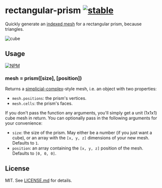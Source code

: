 # rectangular-prism [![stable](http://badges.github.io/stability-badges/dist/stable.svg)](http://github.com/badges/stability-badges)

Quickly generate an [indexed mesh](http://github.com/hughsk/indexed-geometry-demo)
for a rectangular prism, because triangles.

![cube](http://imgur.com/ovGeDBD.png)

## Usage

[![NPM](https://nodei.co/npm/rectangular-prism.png)](https://nodei.co/npm/rectangular-prism/)

### mesh = prism([size], [position])

Returns a [simplicial-complex](https://github.com/mikolalysenko/simplicial-complex)-style
mesh, i.e. an object with two properties:

* `mesh.positions`: the prism's vertices.
* `mesh.cells`: the prism's faces.

If you don't pass the function any arguments, you'll simply get a unit (1x1x1)
cube mesh in return. You can optionally pass in the following arguments for
your convenience:

* `size`: the size of the prism. May either be a number (if you just want a cube),
  or an array with the `[x, y, z]` dimensions of your new mesh. Defaults to `1`.
* `position`: an array containing the `[x, y, z]` position of the mesh. Defaults
  to `[0, 0, 0]`.

## License

MIT. See [LICENSE.md](http://github.com/hughsk/rectangular-prism/blob/master/LICENSE.md) for details.
